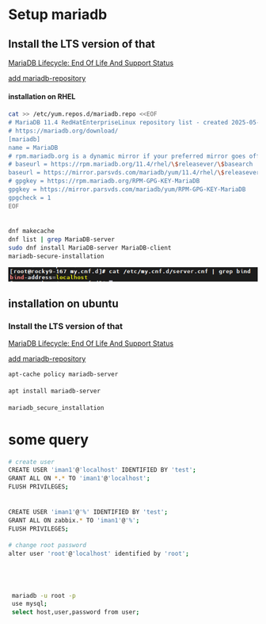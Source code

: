 # Setup mariadb 
## Install the LTS version of that

[MariaDB Lifecycle: End Of Life And Support Status](https://www.itechtics.com/eol/mariadb/)

[add mariadb-repository](https://mariadb.org/download/?t=mariadb&o=true&p=mariadb&r=11.4.4&os=windows&cpu=x86_64&pkg=msi&mirror=archive)

#### installation on RHEL
```sh
cat >> /etc/yum.repos.d/mariadb.repo <<EOF
# MariaDB 11.4 RedHatEnterpriseLinux repository list - created 2025-05-24 05:38 UTC
# https://mariadb.org/download/
[mariadb]
name = MariaDB
# rpm.mariadb.org is a dynamic mirror if your preferred mirror goes offline. See https://mariadb.org/mirrorbits/ for details.
# baseurl = https://rpm.mariadb.org/11.4/rhel/\$releasever/\$basearch
baseurl = https://mirror.parsvds.com/mariadb/yum/11.4/rhel/\$releasever/\$basearch
# gpgkey = https://rpm.mariadb.org/RPM-GPG-KEY-MariaDB
gpgkey = https://mirror.parsvds.com/mariadb/yum/RPM-GPG-KEY-MariaDB
gpgcheck = 1
EOF


dnf makecache
dnf list | grep MariaDB-server 
sudo dnf install MariaDB-server MariaDB-client
mariadb-secure-installation

```
![alt text](img/1.png)



## installation on ubuntu 
### Install the LTS version of that


[MariaDB Lifecycle: End Of Life And Support Status](https://www.itechtics.com/eol/mariadb/)

[add mariadb-repository](https://mariadb.org/download/?t=mariadb&o=true&p=mariadb&r=11.4.4&os=windows&cpu=x86_64&pkg=msi&mirror=archive)


```sh
apt-cache policy mariadb-server

apt install mariadb-server

mariadb_secure_installation
```

# some query

```sh
# create user
CREATE USER 'iman1'@'localhost' IDENTIFIED BY 'test';
GRANT ALL ON *.* TO 'iman1'@'localhost';
FLUSH PRIVILEGES;


CREATE USER 'iman1'@'%' IDENTIFIED BY 'test';
GRANT ALL ON zabbix.* TO 'iman1'@'%';
FLUSH PRIVILEGES;

# change root password
alter user 'root'@'localhost' identified by 'root';




 mariadb -u root -p
 use mysql;
 select host,user,password from user;

```